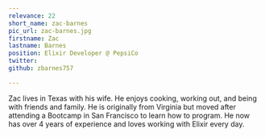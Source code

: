 ```yaml
---
relevance: 22
short_name: zac-barnes
pic_url: zac-barnes.jpg
firstname: Zac
lastname: Barnes
position: Elixir Developer @ PepsiCo
twitter: 
github: zbarnes757

---
```

<p>Zac lives in Texas with his wife. He enjoys cooking, working out, and being with friends and family. He is originally from Virginia but moved after attending a Bootcamp in San Francisco to learn how to program. He now has over 4 years of experience and loves working with Elixir every day. </p>
